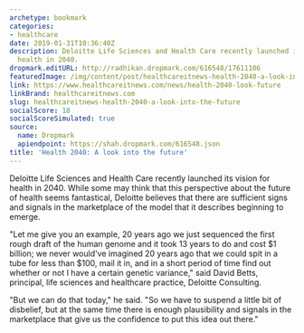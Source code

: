 ```yaml
---
archetype: bookmark
categories:
- healthcare
date: 2019-01-31T10:36:40Z
description: Deloitte Life Sciences and Health Care recently launched its vision for
  health in 2040.
dropmark.editURL: http://radhikan.dropmark.com/616548/17611106
featuredImage: /img/content/post/healthcareitnews-health-2040-a-look-into-the-future.jpg
link: https://www.healthcareitnews.com/news/health-2040-look-future
linkBrand: healthcareitnews.com
slug: healthcareitnews-health-2040-a-look-into-the-future
socialScore: 18
socialScoreSimulated: true
source:
  name: Dropmark
  apiendpoint: https://shah.dropmark.com/616548.json
title: 'Health 2040: A look into the future'
---
```

Deloitte Life Sciences and Health Care recently launched its vision for health in 2040. While some may think that this perspective about the future of health seems fantastical, Deloitte believes that there are sufficient signs and signals in the marketplace of the model that it describes beginning to emerge.

"Let me give you an example, 20 years ago we just sequenced the first rough draft of the human genome and it took 13 years to do and cost $1 billion; we never would've imagined 20 years ago that we could spit in a tube for less than $100, mail it in, and in a short period of time find out whether or not I have a certain genetic variance," said David Betts, principal, life sciences and healthcare practice, Deloitte Consulting.

"But we can do that today," he said. "So we have to suspend a little bit of disbelief, but at the same time there is enough plausibility and signals in the marketplace that give us the confidence to put this idea out there."

